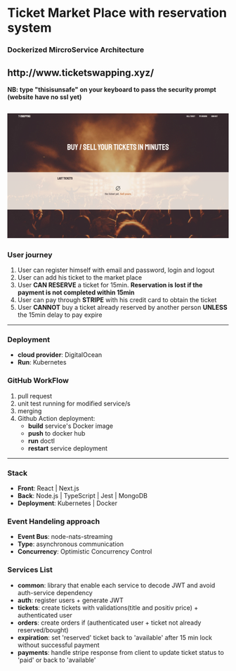 <h1>Ticket Market Place with reservation system</h1>
<h3>Dockerized MircroService Architecture</h3>

<h2>http://www.ticketswapping.xyz/</h2>

**NB: type "thisisunsafe" on your keyboard to pass the security prompt (website have no ssl yet)**

![Alt text](client/public/ticketswapping.png?raw=true "Title")
---

<h3>User journey</h3>

1. User can register himself with email and password, login and logout
2. User can add his ticket to the market place
3. User **CAN RESERVE** a ticket for 15min. **Reservation is lost if the payment is not completed within 15min**
4. User can pay through **STRIPE** with his credit card to obtain the ticket
5. User **CANNOT** buy a ticket already reserved by another person **UNLESS** the 15min delay to pay expire

---

<h3>Deployment</h3>

- **cloud provider**: DigitalOcean
- **Run**: Kubernetes

<h3>GitHub WorkFlow</h3>

1. pull request
2. unit test running for modified service/s
3. merging
4. Github Action deployment:
    - **build** service's Docker image
    - **push** to docker hub
    - **run** doctl
    - **restart** service deployment
    
---

<h3>Stack</h3>

- **Front**: React | Next.js
- **Back**: Node.js | TypeScript | Jest | MongoDB
- **Deployment**: Kubernetes | Docker

<h3>Event Handeling approach</h3>

- **Event Bus**: node-nats-streaming
- **Type**: asynchronous communication
- **Concurrency**: Optimistic Concurrency Control

<h3>Services List</h3>

- **common**: library that enable each service to decode JWT and avoid auth-service dependency
- **auth**: register users + generate JWT
- **tickets**: create tickets with validations(title and positiv price) + authenticated user
- **orders**: create orders if (authenticated user + ticket not already reserved/bought)
- **expiration**: set 'reserved' ticket back to 'available' after 15 min lock without successful payment
- **payments**: handle stripe response from client to update ticket status to 'paid' or back to 'available'




